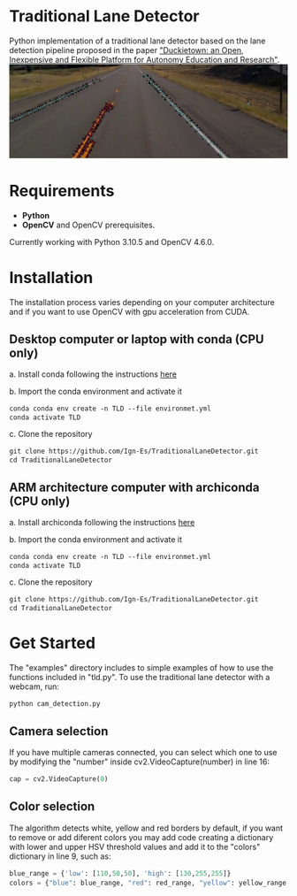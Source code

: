 # Traditional Lane Detector
Python implementation of a traditional lane 
detector based on the lane detection pipeline 
proposed in the paper ["Duckietown: an Open, Inexpensive and Flexible
Platform for Autonomy Education and Research"](https://ieeexplore.ieee.org/document/7989179).
![alt text](images/result_video.png "vis")
# Requirements
* **Python**
* **OpenCV** and OpenCV prerequisites.

Currently working with Python 3.10.5 and OpenCV 4.6.0.

# Installation
The installation process varies depending on your
computer architecture and if you want to use OpenCV 
with gpu acceleration from CUDA.

## Desktop computer or laptop with conda (CPU only)
a. Install conda following the instructions [here](https://conda.io/projects/conda/en/latest/user-guide/install/index.html)

b. Import the conda environment and activate it
```shell
conda conda env create -n TLD --file environmet.yml
conda activate TLD
```

c. Clone the repository
```shell
git clone https://github.com/Ign-Es/TraditionalLaneDetector.git
cd TraditionalLaneDetector
```
## ARM architecture computer with archiconda (CPU only)
a. Install archiconda following the instructions [here](https://github.com/yqlbu/archiconda3)

b. Import the conda environment and activate it
```shell
conda conda env create -n TLD --file environmet.yml
conda activate TLD
```

c. Clone the repository
```shell
git clone https://github.com/Ign-Es/TraditionalLaneDetector.git
cd TraditionalLaneDetector
```
# Get Started
The "examples" directory includes to simple examples
of how to use the functions included in "tld.py".
To use the traditional lane detector with a
webcam, run:
```shell
python cam_detection.py
```
## Camera selection
If you have multiple cameras connected, you can
select which one to use by modifying the "number"
inside cv2.VideoCapture(number) in line 16:
```python
cap = cv2.VideoCapture(0)
```
## Color selection
The algorithm detects white, yellow and red borders
by default, if you want to remove or add diferent
colors you may add code creating a dictionary with
lower and upper HSV threshold values and add it 
to the "colors" dictionary in line 9, such as:
```python
blue_range = {'low': [110,50,50], 'high': [130,255,255]}
colors = {"blue": blue_range, "red": red_range, "yellow": yellow_range, "white": white_range}
```

